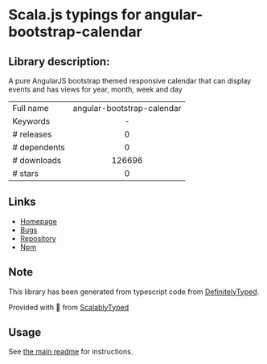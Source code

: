 
# Scala.js typings for angular-bootstrap-calendar


## Library description:
A pure AngularJS bootstrap themed responsive calendar that can display events and has views for year, month, week and day

|                    |                 |
| ------------------ | :-------------: |
| Full name          | angular-bootstrap-calendar |
| Keywords           | - |
| # releases         | 0 |
| # dependents       | 0 |
| # downloads        | 126696 |
| # stars            | 0 |

## Links
- [Homepage](https://github.com/mattlewis92/angular-bootstrap-calendar)
- [Bugs](https://github.com/mattlewis92/angular-bootstrap-calendar/issues)
- [Repository](https://github.com/mattlewis92/angular-bootstrap-calendar)
- [Npm](https://www.npmjs.com/package/angular-bootstrap-calendar)
    


## Note
This library has been generated from typescript code from [DefinitelyTyped](https://definitelytyped.org).

Provided with :purple_heart: from [ScalablyTyped](https://github.com/oyvindberg/ScalablyTyped)

## Usage
See [the main readme](../../readme.md) for instructions.


